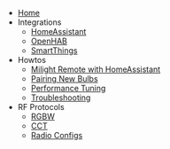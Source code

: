 * [Home](https://github.com/sidoh/esp8266_milight_hub/wiki)
* Integrations
  * [HomeAssistant](https://github.com/sidoh/esp8266_milight_hub/wiki/HomeAssistant)
  * [OpenHAB](https://github.com/sidoh/esp8266_milight_hub/wiki/Integrating-with-OpenHAB)
  * [SmartThings](https://community.smartthings.com/t/release-new-milight-easybulb-limitlessled-integration/84925)
* Howtos
  * [Milight Remote with HomeAssistant](https://github.com/sidoh/esp8266_milight_hub/wiki/Using-Milight-Remote-with-HomeAssistant)
  * [Pairing New Bulbs](https://github.com/sidoh/esp8266_milight_hub/wiki/Pairing-new-bulbs)
  * [Performance Tuning](https://github.com/sidoh/esp8266_milight_hub/wiki/Performance-Tuning)
  * [Troubleshooting](https://github.com/sidoh/esp8266_milight_hub/wiki/Troubleshooting)
* RF Protocols
  * [RGBW](https://github.com/sidoh/esp8266_milight_hub/wiki/RGBW)
  * [CCT](https://github.com/sidoh/esp8266_milight_hub/wiki/CCT)
  * [Radio Configs](https://github.com/sidoh/esp8266_milight_hub/wiki/Radio-Configs)